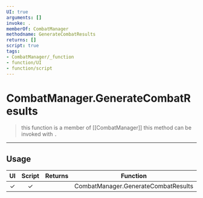 ```yaml
---
UI: true
arguments: []
invoke: .
memberOf: CombatManager
methodname: GenerateCombatResults
returns: []
script: true
tags:
- CombatManager/_function
- function/UI
- function/script
---
```

# CombatManager.GenerateCombatResults
> this function is a member of [[CombatManager]]
> this method can be invoked with `.`
-----
## Usage
|  UI | Script | Returns | Function | Arguments |
|:---:|:------:|-------:|:--------:|:---------|
|✓|✓||CombatManager.GenerateCombatResults||
